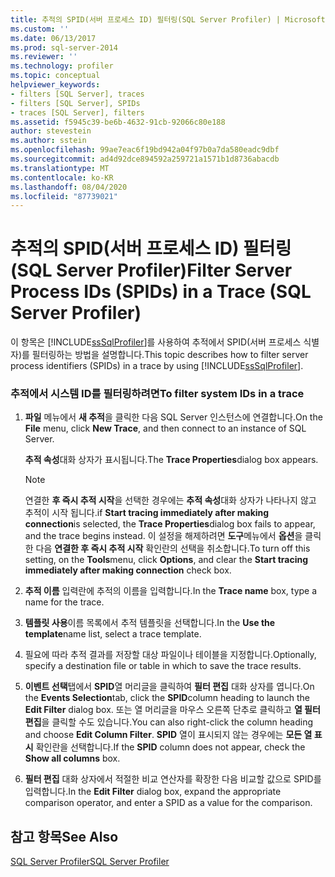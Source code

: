 ```yaml
---
title: 추적의 SPID(서버 프로세스 ID) 필터링(SQL Server Profiler) | Microsoft Docs
ms.custom: ''
ms.date: 06/13/2017
ms.prod: sql-server-2014
ms.reviewer: ''
ms.technology: profiler
ms.topic: conceptual
helpviewer_keywords:
- filters [SQL Server], traces
- filters [SQL Server], SPIDs
- traces [SQL Server], filters
ms.assetid: f5945c39-be6b-4632-91cb-92066c80e188
author: stevestein
ms.author: sstein
ms.openlocfilehash: 99ae7eac6f19bd942a04f97b0a7da580eadc9dbf
ms.sourcegitcommit: ad4d92dce894592a259721a1571b1d8736abacdb
ms.translationtype: MT
ms.contentlocale: ko-KR
ms.lasthandoff: 08/04/2020
ms.locfileid: "87739021"
---
```

# <a name="filter-server-process-ids-spids-in-a-trace-sql-server-profiler"></a><span data-ttu-id="7af02-102">추적의 SPID(서버 프로세스 ID) 필터링(SQL Server Profiler)</span><span class="sxs-lookup"><span data-stu-id="7af02-102">Filter Server Process IDs (SPIDs) in a Trace (SQL Server Profiler)</span></span>
  <span data-ttu-id="7af02-103">이 항목은 [!INCLUDE[ssSqlProfiler](../../includes/sssqlprofiler-md.md)]를 사용하여 추적에서 SPID(서버 프로세스 식별자)를 필터링하는 방법을 설명합니다.</span><span class="sxs-lookup"><span data-stu-id="7af02-103">This topic describes how to filter server process identifiers (SPIDs) in a trace by using [!INCLUDE[ssSqlProfiler](../../includes/sssqlprofiler-md.md)].</span></span>  
  
### <a name="to-filter-system-ids-in-a-trace"></a><span data-ttu-id="7af02-104">추적에서 시스템 ID를 필터링하려면</span><span class="sxs-lookup"><span data-stu-id="7af02-104">To filter system IDs in a trace</span></span>  
  
1.  <span data-ttu-id="7af02-105">**파일** 메뉴에서 **새 추적**을 클릭한 다음 SQL Server 인스턴스에 연결합니다.</span><span class="sxs-lookup"><span data-stu-id="7af02-105">On the **File** menu, click **New Trace**, and then connect to an instance of SQL Server.</span></span>  
  
     <span data-ttu-id="7af02-106">**추적 속성**대화 상자가 표시됩니다.</span><span class="sxs-lookup"><span data-stu-id="7af02-106">The **Trace Properties**dialog box appears.</span></span>  
  
    > [!NOTE]  
    >  <span data-ttu-id="7af02-107">연결한 **후 즉시 추적 시작**을 선택한 경우에는 **추적 속성**대화 상자가 나타나지 않고 추적이 시작 됩니다.</span><span class="sxs-lookup"><span data-stu-id="7af02-107">if **Start tracing immediately after making connection**is selected, the **Trace Properties**dialog box fails to appear, and the trace begins instead.</span></span> <span data-ttu-id="7af02-108">이 설정을 해제하려면 **도구**메뉴에서 **옵션**을 클릭한 다음 **연결한 후 즉시 추적 시작** 확인란의 선택을 취소합니다.</span><span class="sxs-lookup"><span data-stu-id="7af02-108">To turn off this setting, on the **Tools**menu, click **Options**, and clear the **Start tracing immediately after making connection** check box.</span></span>  
  
2.  <span data-ttu-id="7af02-109">**추적 이름** 입력란에 추적의 이름을 입력합니다.</span><span class="sxs-lookup"><span data-stu-id="7af02-109">In the **Trace name** box, type a name for the trace.</span></span>  
  
3.  <span data-ttu-id="7af02-110">**템플릿 사용**이름 목록에서 추적 템플릿을 선택합니다.</span><span class="sxs-lookup"><span data-stu-id="7af02-110">In the **Use the template**name list, select a trace template.</span></span>  
  
4.  <span data-ttu-id="7af02-111">필요에 따라 추적 결과를 저장할 대상 파일이나 테이블을 지정합니다.</span><span class="sxs-lookup"><span data-stu-id="7af02-111">Optionally, specify a destination file or table in which to save the trace results.</span></span>  
  
5.  <span data-ttu-id="7af02-112">**이벤트 선택**탭에서 **SPID**열 머리글을 클릭하여 **필터 편집** 대화 상자를 엽니다.</span><span class="sxs-lookup"><span data-stu-id="7af02-112">On the **Events Selection**tab, click the **SPID**column heading to launch the **Edit Filter** dialog box.</span></span> <span data-ttu-id="7af02-113">또는 열 머리글을 마우스 오른쪽 단추로 클릭하고 **열 필터 편집**을 클릭할 수도 있습니다.</span><span class="sxs-lookup"><span data-stu-id="7af02-113">You can also right-click the column heading and choose **Edit Column Filter**.</span></span> <span data-ttu-id="7af02-114">**SPID** 열이 표시되지 않는 경우에는 **모든 열 표시** 확인란을 선택합니다.</span><span class="sxs-lookup"><span data-stu-id="7af02-114">If the **SPID** column does not appear, check the **Show all columns** box.</span></span>  
  
6.  <span data-ttu-id="7af02-115">**필터 편집** 대화 상자에서 적절한 비교 연산자를 확장한 다음 비교할 값으로 SPID를 입력합니다.</span><span class="sxs-lookup"><span data-stu-id="7af02-115">In the **Edit Filter** dialog box, expand the appropriate comparison operator, and enter a SPID as a value for the comparison.</span></span>  
  
## <a name="see-also"></a><span data-ttu-id="7af02-116">참고 항목</span><span class="sxs-lookup"><span data-stu-id="7af02-116">See Also</span></span>  
 [<span data-ttu-id="7af02-117">SQL Server Profiler</span><span class="sxs-lookup"><span data-stu-id="7af02-117">SQL Server Profiler</span></span>](sql-server-profiler.md)  
  
  
